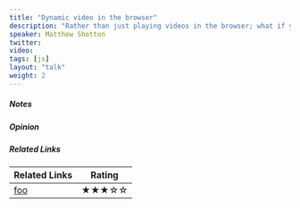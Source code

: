 ```yaml
---
title: "Dynamic video in the browser"
description: "Rather than just playing videos in the browser; what if you could edit and composite them on the fly? Just as the Web Audio API allowed for dynamic audio manipulation, we can now do similar things for video, opening up the creative possibilities for interactive visual experiences on the web. In this talk I’ll show you how, with some live coded demos using an open source library. I’ll also talk about how the BBC is using these techniques to explore the future of TV."
speaker: Matthew Shotton
twitter: 
video:
tags: [js]
layout: "talk"
weight: 2
---
```


<article id="1">

##### Notes

</article>

<article id="2">

##### Opinion

</article>

<article id="3">

##### Related Links

Related Links | Rating
--- | ---
[foo](https://foo) | ★★★☆☆

</article>